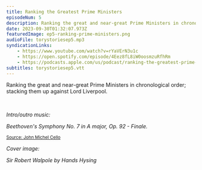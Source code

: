 ```yaml
---
title: Ranking the Greatest Prime Ministers
episodeNum: 5
description: Ranking the great and near-great Prime Ministers in chronological order; stacking them up against Lord Liverpool.
date: 2023-09-30T01:32:07.973Z
featuredImage: ep5-ranking-prime-ministers.png
audioFile: torystoriesep5.mp3
syndicationLinks:
    - https://www.youtube.com/watch?v=rYaVErN3u1c
    - https://open.spotify.com/episode/4Eez8fL8iW0oosmzuRfhRm
    - https://podcasts.apple.com/us/podcast/ranking-the-greatest-prime-ministers/id1604954812?i=1000630253272
subtitles: torystoriesep5.vtt
---
```


Ranking the great and near-great Prime Ministers in chronological order; stacking them up against Lord Liverpool.

<br>

_Intro/outro music:_

_Beethoven's Symphony No. 7 in A major, Op. 92 - Finale._

<sup>[Source: John Michel Cello](https://commons.wikimedia.org/wiki/File:JOHN_MICHEL_CELLO-BEETHOVEN_SYMPHONY_7_Finale.ogg)</sup>

_Cover image:_

_Sir Robert Walpole by Hands Hysing_
